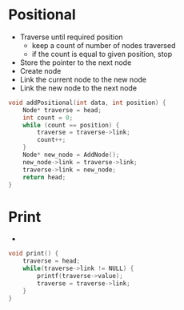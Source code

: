 # Positional
- Traverse until required position
	- keep a count of number of nodes traversed
	- if the count is equal to given position, stop
- Store the pointer to the next node
- Create node
- Link the current node to the new node
- Link the new node to the next node

```c
void addPositional(int data, int position) {
	Node* traverse = head;
	int count = 0;
	while (count == position) {
		traverse = traverse->link;
		count++;
	}
	Node* new_node = AddNode();
	new_node->link = traverse->link;
	traverse->link = new_node;
	return head;
}
```
# Print
- 
```c
void print() {
	traverse = head;
	while(traverse->link != NULL) {
		printf(traverse->value);
		traverse = traverse->link;
	}
}
```